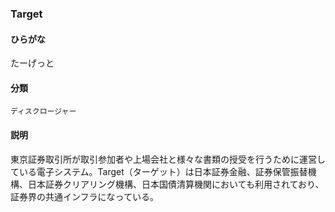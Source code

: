 <div style="display:none;">

## [あ行](securities-terms?id=あ行)
## [か行](securities-terms?id=か行)
## [さ行](securities-terms?id=さ行)
## [た行](securities-terms?id=た行)
## [な行](securities-terms?id=な行)
## [は行](securities-terms?id=は行)
## [ま行](securities-terms?id=ま行)
## [や行](securities-terms?id=や行)
## [ら行](securities-terms?id=ら行)
## [わ行](securities-terms?id=わ行)
## [英数字・記号](securities-terms?id=英数字・記号)

</div>

### Target

#### ひらがな

たーげっと

#### 分類

`ディスクロージャー`

#### 説明

東京証券取引所が取引参加者や上場会社と様々な書類の授受を行うために運営している電子システム。Target（ターゲット）は日本証券金融、証券保管振替機構、日本証券クリアリング機構、日本国債清算機関においても利用されており、証券界の共通インフラになっている。

